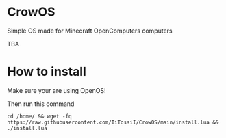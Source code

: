 # CrowOS

Simple OS made for Minecraft OpenComputers computers

TBA

# How to install

Make sure your are using OpenOS!

Then run this command

    cd /home/ && wget -fq https://raw.githubusercontent.com/IiTossiI/CrowOS/main/install.lua && ./install.lua
